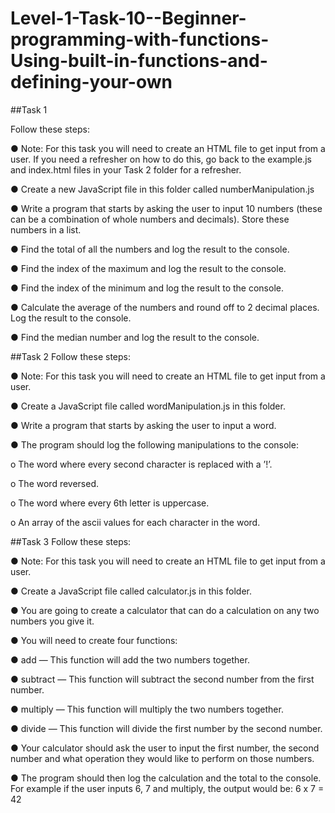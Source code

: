 # Level-1-Task-10--Beginner-programming-with-functions-Using-built-in-functions-and-defining-your-own

##Task 1

Follow these steps:

● Note: For this task you will need to create an HTML file to get input from a user. If you need a refresher on how to do this, go back to the example.js and index.html files in your Task 2 folder for a refresher.

● Create a new JavaScript file in this folder called numberManipulation.js

● Write a program that starts by asking the user to input 10 numbers (these can be a combination of whole numbers and decimals). Store these numbers in a list.

● Find the total of all the numbers and log the result to the console.

● Find the index of the maximum and log the result to the console.

● Find the index of the minimum and log the result to the console.

● Calculate the average of the numbers and round off to 2 decimal places. Log the result to the console.

● Find the median number and log the result to the console.

##Task 2
Follow these steps:

● Note: For this task you will need to create an HTML file to get input from a user.

● Create a JavaScript file called wordManipulation.js in this folder.

● Write a program that starts by asking the user to input a word.

● The program should log the following manipulations to the console:

o The word where every second character is replaced with a ’!’.

o The word reversed.

o The word where every 6th letter is uppercase.

o An array of the ascii values for each character in the word.

##Task 3
Follow these steps:

● Note: For this task you will need to create an HTML file to get input from a user.

● Create a JavaScript file called calculator.js in this folder.

● You are going to create a calculator that can do a calculation on any two numbers you give it.

● You will need to create four functions:

● add — This function will add the two numbers together.

● subtract — This function will subtract the second number from the first number.

● multiply — This function will multiply the two numbers together.

● divide — This function will divide the first number by the second number.

● Your calculator should ask the user to input the first number, the second number and what operation they would like to perform on those numbers.

● The program should then log the calculation and the total to the console. For example if the user inputs 6, 7 and multiply, the output would be: 6 x 7 = 42
